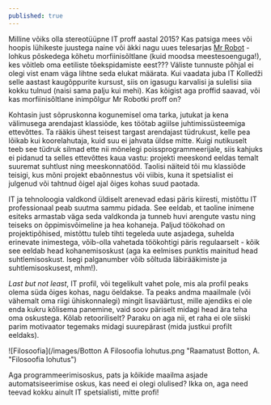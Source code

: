 ```yaml
---
published: true
---
```



Milline võiks olla stereotüüpne IT proff aastal 2015? Kas patsiga mees või hoopis lühikeste juustega naine või äkki nagu uues telesarjas [Mr Robot](http://www.imdb.com/title/tt4158110/) - lohkus põskedega kõhetu morfiinisõltlane (kuid moodsa meestesoenguga!), kes võitleb oma eetiliste tõekspidamiste eest??? Väliste tunnuste põhjal ei olegi vist enam väga lihtne seda elukat määrata. Kui vaadata juba IT Kolledži selle aastast kaugõppurite kursust, siis on igasugu karvalisi ja sulelisi siia kokku tulnud (naisi sama palju kui mehi). Kas kõigist aga proffid saavad, või kas morfiinisõltlane inimpõlgur Mr Robotki proff on? 

Kohtasin just sõpruskonna kogunemisel oma tarka, jutukat ja kena välimusega arendajast klassiõde, kes töötab agiilse juhtimissüsteemiga ettevõttes. Ta rääkis ühest teisest targast arendajast tüdrukust, kelle pea lõikab kui koorelahutaja, kuid suu ei jahvata üldse mitte. Kuigi nutikuselt teeb see tüdruk silmad ette nii mõnelegi poissprogrammeerijale, siis kahjuks ei pidanud ta selles ettevõttes kaua vastu: projekti meeskond eeldas temalt suuremat suhtlust ning meeskonnatööd. Taolisi näiteid tõi mu klassiõde teisigi, kus mõni projekt ebaõnnestus või viibis, kuna it spetsialist ei julgenud või tahtnud õigel ajal õiges kohas suud paotada. 

IT ja tehnoloogia valdkond üldiselt arenevad edasi päris kiiresti, mistõttu IT professionaal peab suutma sammu pidada. See eeldab, et taoline inimene esiteks armastab väga seda valdkonda ja tunneb huvi arengute vastu ning teiseks on õppimisvõimeline ja hea kohaneja. Paljud töökohad on projektipõhised, mistõttu tuleb tihti tegeleda uute asjadega, suhelda erinevate inimestega, võib-olla vahetada töökohtigi päris regulaarselt - kõik see eeldab head kohanemisoskust (aga ka eelmises punktis mainitud head suhtlemisoskust. Isegi palganumber võib sõltuda läbirääkimiste ja suhtlemisoskusest, mhm!). 

_Last but not least_, IT profil, või tegelikult vahet pole, mis ala profil peaks olema süda õiges kohas, nagu öeldakse. Ta peaks andma maailmale (või vähemalt oma riigi ühiskonnalegi) mingit lisaväärtust, mille ajendiks ei ole enda kukru kõlisema panemine, vaid soov päriselt midagi head ära teha oma oskustega. Kõlab retooriliselt? Paraku on aga nii, et raha ei ole siiski parim motivaator tegemaks midagi suurepärast (mida justkui profilt eeldaks). 

![Filosoofia](/images/Botton A Filosoofia lohutus.png "Raamatust Botton, A. "Filosoofia lohutus")

Aga programmeerimisoskus, pats ja kõikide maailma asjade automatsiseerimise oskus, kas need ei olegi olulised? Ikka on, aga need teevad kokku ainult IT spetsialisti, mitte profi!
